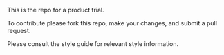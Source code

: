 This is the repo for a product trial. 

To contribute please fork this repo, make your changes, and submit a pull request.

Please consult the style guide for relevant style information.